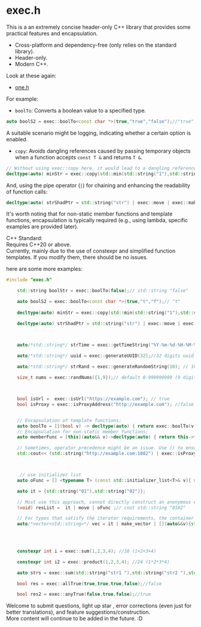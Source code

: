 # exec.h

This is a an extremely concise header-only C++ library that provides some practical features and encapsulation.

- Cross-platform and dependency-free (only relies on the standard library).
- Header-only.
- Modern C++.

Look at these again:  

- [one.h](https://github.com/moehoshio/one.h)

For example:

- `boolTo`: Converts a boolean value to a specified type.

```cpp
auto boolS2 = exec::boolTo<const char *>(true,"true","false");//"true"
```

A suitable scenario might be logging, indicating whether a certain option is enabled.

- `copy`: Avoids dangling references caused by passing temporary objects when a function accepts `const T &` and returns `T &`.

```cpp
// Without using exec::copy here, it would lead to a dangling reference.
decltype(auto) minStr = exec::copy(std::min(std::string("1"),std::string("02"))); // std::string "1"
```

And, using the pipe operator (`|`) for chaining and enhancing the readability of function calls:

```cpp
decltype(auto) strShadPtr = std::string("str") | exec::move | exec::make_shared; //std::shared_ptr<std::string>
```

It's worth noting that for non-static member functions and template functions, encapsulation is typically required (e.g., using lambda, specific examples are provided later).

C++ Standard:  
Requires C++20 or above.  
Currently, mainly due to the use of constexpr and simplified function templates. If you modify them, there should be no issues.  
  
here are some more examples:

```cpp
#include "exec.h"

    std::string boolStr = exec::boolTo(false);// std::string "false"

    auto boolS2 = exec::boolTo<const char *>(true,"t","f");// "t"
    
    decltype(auto) minStr = exec::copy(std::min(std::string("1"),std::string("02")) );// string "1"

    decltype(auto) strShadPtr = std::string("str") | exec::move | exec::make_shared; //std::shared_ptr<std::string>



    auto/*std::string*/ strTime = exec::getTimeString("%Y-%m-%d-%H-%M-%S");//2024-01-01-00-01-01 or custom format 
    
    auto/*std::string*/ uuid = exec::generateUUID(32);//32 digits uuid

    auto/*std::string*/ strRand = exec::generateRandomString(10); // 10 digits a-Z and 0-9  or custom format

    size_t nums = exec::randNums({1,9});// default 0-999999999 (9 digits)



    bool isUrl =  exec::isUrl("https://example.com"); // true
    bool isProxy = exec::isProxyAddress("http://example.com"); //false


    // Encapsulation of template functions:
    auto boolTo = [](bool v) -> decltype(auto) { return exec::boolTo(v); };
    // Encapsulation for non-static member functions:
    auto memberFunc = [this](auto&& v)->decltype(auto) { return this->func(v);};

    // Sometimes, operator precedence might be an issue. Use () to ensure the order of operations:
    std::cout<< (std::string("http://example.com:1082") | exec::isProxyAddress | boolTo) ; // cout std::string "true"



     // use initializer list
    auto oFunc = [] <typename T> (const std::initializer_list<T>& v){ std::vector vec{v}; for(const auto & it : vec) std::cout<<it;  return v;};

    auto it = {std::string("01"),std::string("02")};

    // Must use this approach, cannot directly construct an anonymous entity
    (void) resList =  it | move | oFunc ;// cout std::string "0102"

    // For types that satisfy the iterator requirements, the container traversal version will be selected. If not needed, it can be commented out or placed in a specific namespace.
    auto/*vector<std::string>*/ vec = it | make_vector | [](auto&&v){std::cout<<v;} ;  // Iterate over the vector container and call the function with the values. Similar to oFunc
    

    

    constexpr int i = exec::sum(1,2,3,4); //10 (1+2+3+4)

    constexpr int i2 = exec::product(1,2,3,4); //24 (1*2*3*4)

    auto strs = exec::sum(std::string("str1 "),std::string("str2 "),std::string("str3\n"));//"str1 str2 str3\n"

    bool res = exec::allTrue(true,true,true,false);//false

    bool res2 = exec::anyTrue(false,true,false);//true

```

Welcome to  submit questions, light up star , error corrections (even just for better translations), and feature suggestions/construction.  
More content will continue to be added in the future. :D
